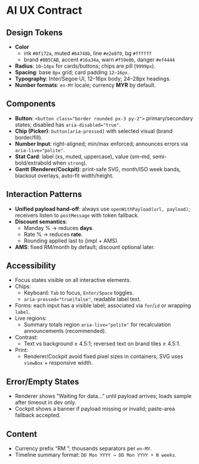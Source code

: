 # AI UX Contract

## Design Tokens
- **Color**
  - ink `#0f172a`, muted `#64748b`, line `#e2e8f0`, bg `#ffffff`
  - brand `#0B5CAB`, accent `#16a34a`, warn `#f59e0b`, danger `#ef4444`
- **Radius**: `10–14px` for cards/buttons; chips are pill (`9999px`).
- **Spacing**: base `8px` grid; card padding `12–16px`.
- **Typography**: Inter/Segoe UI, 12–16px body; 24–28px headings.
- **Number formats**: `en-MY` locale; currency **MYR** by default.

## Components
- **Button**: `<button class="border rounded px-3 py-2">` primary/secondary states; disabled has `aria-disabled="true"`.
- **Chip (Picker)**: `button[aria-pressed]` with selected visual (brand border/fill).
- **Number Input**: right-aligned; min/max enforced; announces errors via `aria-live="polite"`.
- **Stat Card**: label (xs, muted, uppercase), value (sm–md, semi-bold/extrabold when `strong`).
- **Gantt (Renderer/Cockpit)**: print-safe SVG, month/ISO week bands, blackout overlays, auto-fit width/height.

## Interaction Patterns
- **Unified payload hand-off**: always use `openWithPayload(url, payload)`; receivers listen to `postMessage` with token fallback.
- **Discount semantics**:
  - Manday % → reduces **days**.
  - Rate % → reduces **rate**.
  - Rounding applied last to (impl + AMS).
- **AMS**: fixed RM/month by default; discount optional later.

## Accessibility
- Focus states visible on all interactive elements.
- Chips:
  - Keyboard: `Tab` to focus, `Enter/Space` toggles.
  - `aria-pressed="true|false"`, readable label text.
- Forms: each input has a visible label; associated via `for`/`id` or wrapping `label`.
- Live regions:
  - Summary totals region `aria-live="polite"` for recalculation announcements (recommended).
- Contrast:
  - Text vs background ≥ 4.5:1; reversed text on brand tiles ≥ 4.5:1.
- Print:
  - Renderer/Cockpit avoid fixed pixel sizes in containers; SVG uses `viewBox` + responsive width.

## Error/Empty States
- Renderer shows “Waiting for data…” until payload arrives; loads sample after timeout in dev only.
- Cockpit shows a banner if payload missing or invalid; paste-area fallback accepted.

## Content
- Currency prefix “RM ”; thousands separators per `en-MY`.
- Timeline summary format: `DD Mon YYYY → DD Mon YYYY • N weeks`.